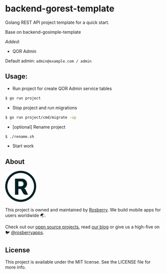 # backend-gorest-template

Golang REST API project template for a quick start.

Base on backend-gosimple-template

*Added:* 
- QOR Admin

Default admin: ```admin@example.com / admin```


## Usage:

- Run project for create QOR Admin service tables
```bash
$ go run project
```

- Stop project and run migrations
```bash
$ go run project/cmd/migrate -up
```

- [optional] Rename project
```bash
$ ./rename.sh
```

- Start work

## About

<img src="https://github.com/rosberry/Foundation/blob/master/Assets/full_logo.png?raw=true" height="100" />

This project is owned and maintained by [Rosberry](http://rosberry.com). We build mobile apps for users worldwide 🌏.

Check out our [open source projects](https://github.com/rosberry), read [our blog](https://medium.com/@Rosberry) or give us a high-five on 🐦 [@rosberryapps](http://twitter.com/RosberryApps).

## License

This project is available under the MIT license. See the LICENSE file for more info.
